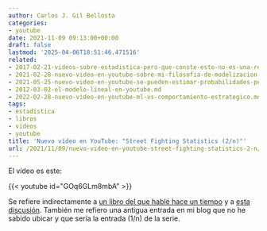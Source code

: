 ```yaml
---
author: Carlos J. Gil Bellosta
categories:
- youtube
date: 2021-11-09 09:13:00+00:00
draft: false
lastmod: '2025-04-06T18:51:46.471516'
related:
- 2017-02-21-videos-sobre-estadistica-pero-que-conste-esto-no-es-una-recomendacion.md
- 2021-02-28-nuevo-video-en-youtube-sobre-mi-filosofia-de-modelizacion-de-datos.md
- 2021-05-25-nuevo-video-en-youtube-se-pueden-estimar-probabilidades-pequenas-con-pocas-observaciones.md
- 2012-03-02-el-modelo-lineal-en-youtube.md
- 2022-02-28-nuevo-video-en-youtube-ml-vs-comportamiento-estrategico.md
tags:
- estadística
- libros
- vídeos
- youtube
title: 'Nuevo vídeo en YouTube: "Street Fighting Statistics (2/n)"'
url: /2021/11/09/nuevo-video-en-youtube-street-fighting-statistics-2-n/
---
```


El vídeo es este:

{{< youtube id="GOq6GLm8mbA" >}}

Se refiere indirectamente a [un libro del que hablé hace un tiempo](https://www.datanalytics.com/2019/01/29/evaluacion-de-trucos-para-multiplicaciones-aproximadas/) y a [esta discusión](https://statmodeling.stat.columbia.edu/2016/01/11/street-fighting-stats-a-one-week-module/). También me refiero una antigua entrada en mi blog que no he sabido ubicar y que sería la entrada (1/n) de la serie.